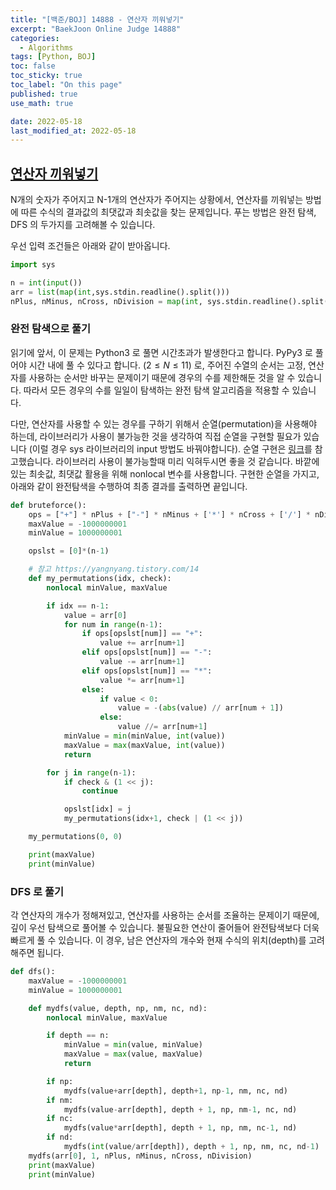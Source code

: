 ```yaml
---
title: "[백준/BOJ] 14888 - 연산자 끼워넣기"
excerpt: "BaekJoon Online Judge 14888"
categories:
  - Algorithms
tags: [Python, BOJ]
toc: false
toc_sticky: true
toc_label: "On this page"
published: true
use_math: true

date: 2022-05-18
last_modified_at: 2022-05-18
---
```


## [연산자 끼워넣기](https://www.acmicpc.net/problem/14888)
N개의 숫자가 주어지고 N-1개의 연산자가 주어지는 상황에서, 연산자를 끼워넣는 방법에 따른 수식의 결과값의 최댓값과 최솟값을 찾는 문제입니다. 푸는 방법은 완전 탐색, DFS 의 두가지를 고려해볼 수 있습니다.

우선 입력 조건들은 아래와 같이 받아옵니다.

```python
import sys

n = int(input())
arr = list(map(int,sys.stdin.readline().split()))
nPlus, nMinus, nCross, nDivision = map(int, sys.stdin.readline().split())
```

### 완전 탐색으로 풀기
읽기에 앞서, 이 문제는 Python3 로 풀면 시간초과가 발생한다고 합니다. PyPy3 로 풀어야 시간 내에 풀 수 있다고 합니다.
$(2 \le N \le 11)$ 로, 주어진 수열의 순서는 고정, 연산자를 사용하는 순서만 바꾸는 문제이기 때문에 경우의 수를 제한해둔 것을 알 수 있습니다. 따라서 모든 경우의 수를 일일이 탐색하는 완전 탐색 알고리즘을 적용할 수 있습니다.

다만, 연산자를 사용할 수 있는 경우를 구하기 위해서 순열(permutation)을 사용해야 하는데, 라이브러리가 사용이 불가능한 것을 생각하여 직접 순열을 구현할 필요가 있습니다 (이럴 경우 sys 라이브러리의 input 방법도 바꿔야합니다). 순열 구현은 [링크](https://yangnyang.tistory.com/14)를 참고했습니다. 라이브러리 사용이 불가능할때 미리 익혀두시면 좋을 것 같습니다. 바깥에 있는 최솟값, 최댓값 활용을 위해 nonlocal 변수를 사용합니다. 구현한 순열을 가지고, 아래와 같이 완전탐색을 수행하여 최종 결과를 출력하면 끝입니다.

```python
def bruteforce():
    ops = ["+"] * nPlus + ["-"] * nMinus + ['*'] * nCross + ['/'] * nDivision
    maxValue = -1000000001
    minValue = 1000000001

    opslst = [0]*(n-1)

    # 참고 https://yangnyang.tistory.com/14
    def my_permutations(idx, check):
        nonlocal minValue, maxValue

        if idx == n-1:
            value = arr[0]
            for num in range(n-1):
                if ops[opslst[num]] == "+":
                    value += arr[num+1]
                elif ops[opslst[num]] == "-":
                    value -= arr[num+1]
                elif ops[opslst[num]] == "*":
                    value *= arr[num+1]
                else:
                    if value < 0:
                        value = -(abs(value) // arr[num + 1])
                    else:
                        value //= arr[num+1]
            minValue = min(minValue, int(value))
            maxValue = max(maxValue, int(value))
            return

        for j in range(n-1):
            if check & (1 << j):
                continue

            opslst[idx] = j
            my_permutations(idx+1, check | (1 << j))

    my_permutations(0, 0)

    print(maxValue)
    print(minValue)
```

### DFS 로 풀기
각 연산자의 개수가 정해져있고, 연산자를 사용하는 순서를 조율하는 문제이기 때문에, 깊이 우선 탐색으로 풀어볼 수 있습니다. 불필요한 연산이 줄어들어 완전탐색보다 더욱 빠르게 풀 수 있습니다. 이 경우, 남은 연산자의 개수와 현재 수식의 위치(depth)를 고려해주면 됩니다.


```python
def dfs():
    maxValue = -1000000001
    minValue = 1000000001

    def mydfs(value, depth, np, nm, nc, nd):
        nonlocal minValue, maxValue

        if depth == n:
            minValue = min(value, minValue)
            maxValue = max(value, maxValue)
            return

        if np:
            mydfs(value+arr[depth], depth+1, np-1, nm, nc, nd)
        if nm:
            mydfs(value-arr[depth], depth + 1, np, nm-1, nc, nd)
        if nc:
            mydfs(value*arr[depth], depth + 1, np, nm, nc-1, nd)
        if nd:
            mydfs(int(value/arr[depth]), depth + 1, np, nm, nc, nd-1)
    mydfs(arr[0], 1, nPlus, nMinus, nCross, nDivision)
    print(maxValue)
    print(minValue)
```